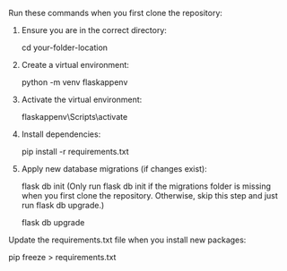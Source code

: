 Run these commands when you first clone the repository:

1. Ensure you are in the correct directory:
   
    cd your-folder-location
    
2. Create a virtual environment:
   
    python -m venv flaskappenv

3. Activate the virtual environment:

   flaskappenv\Scripts\activate

4. Install dependencies:

   pip install -r requirements.txt

5. Apply new database migrations (if changes exist):

    flask db init (Only run flask db init if the migrations folder is missing when you first clone the repository. Otherwise, skip this step and just run flask db upgrade.)
  
    flask db upgrade

Update the requirements.txt file when you install new packages:

  pip freeze > requirements.txt
